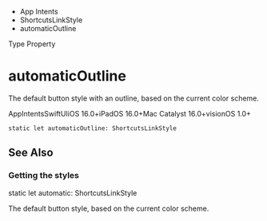 

- App Intents
- ShortcutsLinkStyle
-  automaticOutline 

Type Property

# automaticOutline

The default button style with an outline, based on the current color scheme.

AppIntentsSwiftUIiOS 16.0+iPadOS 16.0+Mac Catalyst 16.0+visionOS 1.0+

``` source
static let automaticOutline: ShortcutsLinkStyle
```

## See Also

### Getting the styles

static let automatic: ShortcutsLinkStyle

The default button style, based on the current color scheme.

